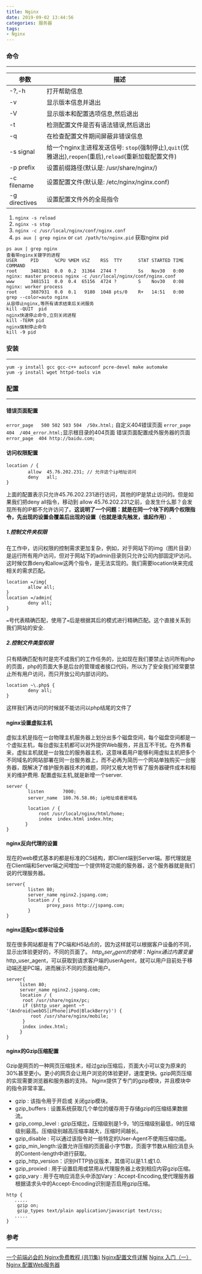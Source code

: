 ```yaml
---
title: Nginx
date: 2019-09-02 13:44:56
categories: 服务器
tags: 
- Nginx
---
```


### 命令
--- 
| 参数 | 描述 |
| --- | --- |
| -?,-h| 打开帮助信息 |
| -v | 显示版本信息并退出 |
| -V | 显示版本和配置选项信息,然后退出 |
| -t | 检测配置文件是否有语法错误,然后退出 |
| -q | 在检查配置文件期间屏蔽非错误信息 |
| -s signal | 给一个nginx主进程发送信号: `stop`(强制停止),`quit`(优雅退出),`reopen`(重启),`reload`(重新加载配置文件) |
| -p prefix | 设置前缀路径(默认是: /usr/share/nginx/) | 
| -c filename | 设置配置文件(默认是: /etc/nginx/nginx.conf) | 
| -g directives | 设置配置文件外的全局指令 |

1. `nginx -s reload`
2. `nginx -s stop`
3. `nginx -c /usr/local/nginx/conf/nginx.conf`
4. `ps aux | grep nginx` or `cat /path/to/nginx.pid` 获取nginx pid

```shell
ps aux | grep nginx
查看带nginx关键字的进程
USER     PID      %CPU %MEM VSZ    RSS  TTY      STAT STARTED TIME COMMAND
root     3481361  0.0  0.2  31364  2744 ?        Ss   Nov30   0:00 nginx: master process nginx -c /usr/local/nginx/conf/nginx.conf
www      3481511  0.0  0.4  65156  4724 ?        S    Nov30   0:08 nginx: worker process
root     3887931  0.0  0.1   9180  1048 pts/0    R+   14:51   0:00 grep --color=auto nginx
从容停止nginx,等所有请求结束后关闭服务
kill -QUIT  pid
nginx快速停止命令,立刻关闭进程
kill -TERM pid
nginx强制停止命令
kill -9 pid
```

### 安装
---
```shell
yum -y install gcc gcc-c++ autoconf pcre-devel make automake
yum -y install wget httpd-tools vim
```
### 配置
---
#### 错误页面配置
`error_page   500 502 503 504  /50x.html;`
自定义404错误页面
`error_page 404  /404_error.html;`显示根目录的404页面
错误页面配置成外服务器的页面
`error_page  404 http://baidu.com;`
#### 访问权限配置
```shell
location / {
        allow  45.76.202.231; // 允许这个ip地址访问
        deny   all;
}
```
上面的配置表示只允许45.76.202.231进行访问，其他的IP是禁止访问的。但是如果我们把deny all指令，移动到 allow 45.76.202.231之前，会发生什么那？会发现所有的IP都不允许访问了。**这说明了一个问题：就是在同一个块下的两个权限指令，先出现的设置会覆盖后出现的设置（也就是谁先触发，谁起作用）.**
##### 1.控制文件夹权限
在工作中，访问权限的控制需求更加复杂，例如，对于网站下的img（图片目录）是运行所有用户访问，但对于网站下的admin目录则只允许公司内部固定IP访问。这时候仅靠deny和allow这两个指令，是无法实现的。我们需要location块来完成相关的需求匹配。
```shell
location =/img{
        allow all;
}
location =/admin{
        deny all;
}
```
`=`号代表精确匹配，使用了`=`后是根据其后的模式进行精确匹配。这个直接关系到我们网站的安全.
##### 2.控制文件类型权限
只有精确匹配有时是完不成我们的工作任务的，比如现在我们要禁止访问所有php的页面，php的页面大多是后台的管理或者接口代码，所以为了安全我们经常要禁止所有用户访问，而只开放公司内部访问的。
```shell
location ~\.php$ {
        deny all;
}
```
这样我们再访问的时候就不能访问以php结尾的文件了
#### nginx设置虚拟主机
虚拟主机是指在一台物理主机服务器上划分出多个磁盘空间，每个磁盘空间都是一个虚拟主机，每台虚拟主机都可以对外提供Web服务，并且互不干扰。在外界看来，虚拟主机就是一台独立的服务器主机，这意味着用户能够利用虚拟主机把多个不同域名的网站部署在同一台服务器上，而不必再为简历一个网站单独购买一台服务器，既解决了维护服务器技术的难题，同时又极大地节省了服务器硬件成本和相关的维护费用.
配置虚拟主机,就是新增一个server.
```shell
server {
        listen       7000;
        server_name  180.76.58.86; ip地址或者是域名

        location / {
		    root /usr/local/nginx/html/home;
		    index  index.html index.htm;
	   }
}
```

#### nginx反向代理的设置
现在的web模式基本的都是标准的CS结构，即Client端到Server端。那代理就是在Client端和Server端之间增加一个提供特定功能的服务器，这个服务器就是我们说的代理服务器。
```shell
server{
        listen 80;
        server_name nginx2.jspang.com;
        location / {
               proxy_pass http://jspang.com;
        }
}
```
#### nginx适配pc或移动设备
现在很多网站都是有了PC端和H5站点的，因为这样就可以根据客户设备的不同，显示出体验更好的，不同的页面了。
$http_user_agent的使用：
Nginx通过内置变量$http_user_agent，可以获取到请求客户端的userAgent，就可以用户目前处于移动端还是PC端，进而展示不同的页面给用户。
```shell
server{
     listen 80;
     server_name nginx2.jspang.com;
     location / {
      root /usr/share/nginx/pc;
      if ($http_user_agent ~* '(Android|webOS|iPhone|iPod|BlackBerry)') {
         root /usr/share/nginx/mobile;
      }
      index index.html;
     }
}
```

#### nginx的Gzip压缩配置
Gzip是网页的一种网页压缩技术，经过gzip压缩后，页面大小可以变为原来的30%甚至更小。更小的网页会让用户浏览的体验更好，速度更快。gzip网页压缩的实现需要浏览器和服务器的支持。
Nginx提供了专门的gzip模块，并且模块中的指令非常丰富。
- gzip : 该指令用于开启或 关闭gzip模块。
- gzip_buffers : 设置系统获取几个单位的缓存用于存储gzip的压缩结果数据流。
- gzip_comp_level : gzip压缩比，压缩级别是1-9，1的压缩级别最低，9的压缩级别最高。压缩级别越高压缩率越大，压缩时间越长。
- gzip_disable : 可以通过该指令对一些特定的User-Agent不使用压缩功能。
- gzip_min_length:设置允许压缩的页面最小字节数，页面字节数从相应消息头的Content-length中进行获取。
- gzip_http_version：识别HTTP协议版本，其值可以是1.1.或1.0.
- gzip_proxied : 用于设置启用或禁用从代理服务器上收到相应内容gzip压缩。
- gzip_vary : 用于在响应消息头中添加Vary：Accept-Encoding,使代理服务器根据请求头中的Accept-Encoding识别是否启用gzip压缩。

```shell
http {
   .....
    gzip on;
    gzip_types text/plain application/javascript text/css;
   .....
}
```
### 参考
---
[一个前端必会的 Nginx免费教程 (共11集)](https://jspang.com/detailed?id=39)
[Nginx配置文件详解](https://www.cnblogs.com/54chensongxia/p/12938929.html)
[Nginx 入门（一）Nginx 配置Web服务器](https://www.jianshu.com/p/734ef8e5a712)